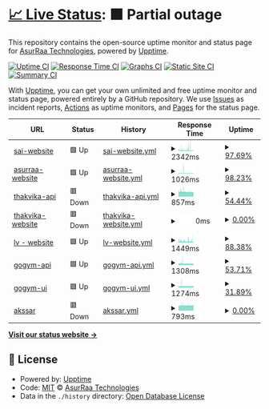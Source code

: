 # [📈 Live Status](https://AsurRaa.github.io/status): <!--live status--> **🟧 Partial outage**

This repository contains the open-source uptime monitor and status page for [AsurRaa Technologies](engineer.asurraa.com), powered by [Upptime](https://github.com/upptime/upptime).

[![Uptime CI](https://github.com/AsurRaa/status/workflows/Uptime%20CI/badge.svg)](https://github.com/upptime/upptime/actions?query=workflow%3A%22Uptime+CI%22)
[![Response Time CI](https://github.com/AsurRaa/status/workflows/Response%20Time%20CI/badge.svg)](https://github.com/upptime/upptime/actions?query=workflow%3A%22Response+Time+CI%22)
[![Graphs CI](https://github.com/AsurRaa/status/workflows/Graphs%20CI/badge.svg)](https://github.com/upptime/upptime/actions?query=workflow%3A%22Graphs+CI%22)
[![Static Site CI](https://github.com/AsurRaa/status/workflows/Static%20Site%20CI/badge.svg)](https://github.com/upptime/upptime/actions?query=workflow%3A%22Static+Site+CI%22)
[![Summary CI](https://github.com/AsurRaa/status/workflows/Summary%20CI/badge.svg)](https://github.com/upptime/upptime/actions?query=workflow%3A%22Summary+CI%22)

With [Upptime](https://upptime.js.org), you can get your own unlimited and free uptime monitor and status page, powered entirely by a GitHub repository. We use [Issues](https://github.com/AsurRaa/status/issues) as incident reports, [Actions](https://github.com/AsurRaa/status/actions) as uptime monitors, and [Pages](https://AsurRaa.github.io/status) for the status page.

<!--start: status pages-->
<!-- This summary is generated by Upptime (https://github.com/upptime/upptime) -->
<!-- Do not edit this manually, your changes will be overwritten -->
<!-- prettier-ignore -->
| URL | Status | History | Response Time | Uptime |
| --- | ------ | ------- | ------------- | ------ |
| <img alt="" src="https://favicons.githubusercontent.com/saicambodianartist.com" height="13"> [sai-website](https://saicambodianartist.com) | 🟩 Up | [sai-website.yml](https://github.com/AsurRaa/status/commits/master/history/sai-website.yml) | <details><summary><img alt="Response time graph" src="./graphs/sai-website/response-time-week.png" height="20"> 2342ms</summary><br><a href="https://status.asurraa.com/history/sai-website"><img alt="Response time 2254" src="https://img.shields.io/endpoint?url=https%3A%2F%2Fraw.githubusercontent.com%2FAsurRaa%2Fstatus%2Fmaster%2Fapi%2Fsai-website%2Fresponse-time.json"></a><br><a href="https://status.asurraa.com/history/sai-website"><img alt="24-hour response time 1306" src="https://img.shields.io/endpoint?url=https%3A%2F%2Fraw.githubusercontent.com%2FAsurRaa%2Fstatus%2Fmaster%2Fapi%2Fsai-website%2Fresponse-time-day.json"></a><br><a href="https://status.asurraa.com/history/sai-website"><img alt="7-day response time 2342" src="https://img.shields.io/endpoint?url=https%3A%2F%2Fraw.githubusercontent.com%2FAsurRaa%2Fstatus%2Fmaster%2Fapi%2Fsai-website%2Fresponse-time-week.json"></a><br><a href="https://status.asurraa.com/history/sai-website"><img alt="30-day response time 2254" src="https://img.shields.io/endpoint?url=https%3A%2F%2Fraw.githubusercontent.com%2FAsurRaa%2Fstatus%2Fmaster%2Fapi%2Fsai-website%2Fresponse-time-month.json"></a><br><a href="https://status.asurraa.com/history/sai-website"><img alt="1-year response time 2254" src="https://img.shields.io/endpoint?url=https%3A%2F%2Fraw.githubusercontent.com%2FAsurRaa%2Fstatus%2Fmaster%2Fapi%2Fsai-website%2Fresponse-time-year.json"></a></details> | <details><summary><a href="https://status.asurraa.com/history/sai-website">97.69%</a></summary><a href="https://status.asurraa.com/history/sai-website"><img alt="All-time uptime 98.26%" src="https://img.shields.io/endpoint?url=https%3A%2F%2Fraw.githubusercontent.com%2FAsurRaa%2Fstatus%2Fmaster%2Fapi%2Fsai-website%2Fuptime.json"></a><br><a href="https://status.asurraa.com/history/sai-website"><img alt="24-hour uptime 100.00%" src="https://img.shields.io/endpoint?url=https%3A%2F%2Fraw.githubusercontent.com%2FAsurRaa%2Fstatus%2Fmaster%2Fapi%2Fsai-website%2Fuptime-day.json"></a><br><a href="https://status.asurraa.com/history/sai-website"><img alt="7-day uptime 97.69%" src="https://img.shields.io/endpoint?url=https%3A%2F%2Fraw.githubusercontent.com%2FAsurRaa%2Fstatus%2Fmaster%2Fapi%2Fsai-website%2Fuptime-week.json"></a><br><a href="https://status.asurraa.com/history/sai-website"><img alt="30-day uptime 98.26%" src="https://img.shields.io/endpoint?url=https%3A%2F%2Fraw.githubusercontent.com%2FAsurRaa%2Fstatus%2Fmaster%2Fapi%2Fsai-website%2Fuptime-month.json"></a><br><a href="https://status.asurraa.com/history/sai-website"><img alt="1-year uptime 98.26%" src="https://img.shields.io/endpoint?url=https%3A%2F%2Fraw.githubusercontent.com%2FAsurRaa%2Fstatus%2Fmaster%2Fapi%2Fsai-website%2Fuptime-year.json"></a></details>
| <img alt="" src="https://favicons.githubusercontent.com/asurraa.com" height="13"> [asurraa-website](https://asurraa.com) | 🟩 Up | [asurraa-website.yml](https://github.com/AsurRaa/status/commits/master/history/asurraa-website.yml) | <details><summary><img alt="Response time graph" src="./graphs/asurraa-website/response-time-week.png" height="20"> 1026ms</summary><br><a href="https://status.asurraa.com/history/asurraa-website"><img alt="Response time 1091" src="https://img.shields.io/endpoint?url=https%3A%2F%2Fraw.githubusercontent.com%2FAsurRaa%2Fstatus%2Fmaster%2Fapi%2Fasurraa-website%2Fresponse-time.json"></a><br><a href="https://status.asurraa.com/history/asurraa-website"><img alt="24-hour response time 810" src="https://img.shields.io/endpoint?url=https%3A%2F%2Fraw.githubusercontent.com%2FAsurRaa%2Fstatus%2Fmaster%2Fapi%2Fasurraa-website%2Fresponse-time-day.json"></a><br><a href="https://status.asurraa.com/history/asurraa-website"><img alt="7-day response time 1026" src="https://img.shields.io/endpoint?url=https%3A%2F%2Fraw.githubusercontent.com%2FAsurRaa%2Fstatus%2Fmaster%2Fapi%2Fasurraa-website%2Fresponse-time-week.json"></a><br><a href="https://status.asurraa.com/history/asurraa-website"><img alt="30-day response time 1091" src="https://img.shields.io/endpoint?url=https%3A%2F%2Fraw.githubusercontent.com%2FAsurRaa%2Fstatus%2Fmaster%2Fapi%2Fasurraa-website%2Fresponse-time-month.json"></a><br><a href="https://status.asurraa.com/history/asurraa-website"><img alt="1-year response time 1091" src="https://img.shields.io/endpoint?url=https%3A%2F%2Fraw.githubusercontent.com%2FAsurRaa%2Fstatus%2Fmaster%2Fapi%2Fasurraa-website%2Fresponse-time-year.json"></a></details> | <details><summary><a href="https://status.asurraa.com/history/asurraa-website">98.23%</a></summary><a href="https://status.asurraa.com/history/asurraa-website"><img alt="All-time uptime 97.76%" src="https://img.shields.io/endpoint?url=https%3A%2F%2Fraw.githubusercontent.com%2FAsurRaa%2Fstatus%2Fmaster%2Fapi%2Fasurraa-website%2Fuptime.json"></a><br><a href="https://status.asurraa.com/history/asurraa-website"><img alt="24-hour uptime 100.00%" src="https://img.shields.io/endpoint?url=https%3A%2F%2Fraw.githubusercontent.com%2FAsurRaa%2Fstatus%2Fmaster%2Fapi%2Fasurraa-website%2Fuptime-day.json"></a><br><a href="https://status.asurraa.com/history/asurraa-website"><img alt="7-day uptime 98.23%" src="https://img.shields.io/endpoint?url=https%3A%2F%2Fraw.githubusercontent.com%2FAsurRaa%2Fstatus%2Fmaster%2Fapi%2Fasurraa-website%2Fuptime-week.json"></a><br><a href="https://status.asurraa.com/history/asurraa-website"><img alt="30-day uptime 97.76%" src="https://img.shields.io/endpoint?url=https%3A%2F%2Fraw.githubusercontent.com%2FAsurRaa%2Fstatus%2Fmaster%2Fapi%2Fasurraa-website%2Fuptime-month.json"></a><br><a href="https://status.asurraa.com/history/asurraa-website"><img alt="1-year uptime 97.76%" src="https://img.shields.io/endpoint?url=https%3A%2F%2Fraw.githubusercontent.com%2FAsurRaa%2Fstatus%2Fmaster%2Fapi%2Fasurraa-website%2Fuptime-year.json"></a></details>
| <img alt="" src="https://favicons.githubusercontent.com/thakvika-api-dev.asurraa.com" height="13"> [thakvika-api](https://thakvika-api-dev.asurraa.com) | 🟥 Down | [thakvika-api.yml](https://github.com/AsurRaa/status/commits/master/history/thakvika-api.yml) | <details><summary><img alt="Response time graph" src="./graphs/thakvika-api/response-time-week.png" height="20"> 857ms</summary><br><a href="https://status.asurraa.com/history/thakvika-api"><img alt="Response time 893" src="https://img.shields.io/endpoint?url=https%3A%2F%2Fraw.githubusercontent.com%2FAsurRaa%2Fstatus%2Fmaster%2Fapi%2Fthakvika-api%2Fresponse-time.json"></a><br><a href="https://status.asurraa.com/history/thakvika-api"><img alt="24-hour response time 806" src="https://img.shields.io/endpoint?url=https%3A%2F%2Fraw.githubusercontent.com%2FAsurRaa%2Fstatus%2Fmaster%2Fapi%2Fthakvika-api%2Fresponse-time-day.json"></a><br><a href="https://status.asurraa.com/history/thakvika-api"><img alt="7-day response time 857" src="https://img.shields.io/endpoint?url=https%3A%2F%2Fraw.githubusercontent.com%2FAsurRaa%2Fstatus%2Fmaster%2Fapi%2Fthakvika-api%2Fresponse-time-week.json"></a><br><a href="https://status.asurraa.com/history/thakvika-api"><img alt="30-day response time 893" src="https://img.shields.io/endpoint?url=https%3A%2F%2Fraw.githubusercontent.com%2FAsurRaa%2Fstatus%2Fmaster%2Fapi%2Fthakvika-api%2Fresponse-time-month.json"></a><br><a href="https://status.asurraa.com/history/thakvika-api"><img alt="1-year response time 893" src="https://img.shields.io/endpoint?url=https%3A%2F%2Fraw.githubusercontent.com%2FAsurRaa%2Fstatus%2Fmaster%2Fapi%2Fthakvika-api%2Fresponse-time-year.json"></a></details> | <details><summary><a href="https://status.asurraa.com/history/thakvika-api">54.44%</a></summary><a href="https://status.asurraa.com/history/thakvika-api"><img alt="All-time uptime 73.83%" src="https://img.shields.io/endpoint?url=https%3A%2F%2Fraw.githubusercontent.com%2FAsurRaa%2Fstatus%2Fmaster%2Fapi%2Fthakvika-api%2Fuptime.json"></a><br><a href="https://status.asurraa.com/history/thakvika-api"><img alt="24-hour uptime 0.00%" src="https://img.shields.io/endpoint?url=https%3A%2F%2Fraw.githubusercontent.com%2FAsurRaa%2Fstatus%2Fmaster%2Fapi%2Fthakvika-api%2Fuptime-day.json"></a><br><a href="https://status.asurraa.com/history/thakvika-api"><img alt="7-day uptime 54.44%" src="https://img.shields.io/endpoint?url=https%3A%2F%2Fraw.githubusercontent.com%2FAsurRaa%2Fstatus%2Fmaster%2Fapi%2Fthakvika-api%2Fuptime-week.json"></a><br><a href="https://status.asurraa.com/history/thakvika-api"><img alt="30-day uptime 73.83%" src="https://img.shields.io/endpoint?url=https%3A%2F%2Fraw.githubusercontent.com%2FAsurRaa%2Fstatus%2Fmaster%2Fapi%2Fthakvika-api%2Fuptime-month.json"></a><br><a href="https://status.asurraa.com/history/thakvika-api"><img alt="1-year uptime 73.83%" src="https://img.shields.io/endpoint?url=https%3A%2F%2Fraw.githubusercontent.com%2FAsurRaa%2Fstatus%2Fmaster%2Fapi%2Fthakvika-api%2Fuptime-year.json"></a></details>
| <img alt="" src="https://favicons.githubusercontent.com/thakvika.asurraa.com" height="13"> [thakvika-website](https://thakvika.asurraa.com) | 🟥 Down | [thakvika-website.yml](https://github.com/AsurRaa/status/commits/master/history/thakvika-website.yml) | <details><summary><img alt="Response time graph" src="./graphs/thakvika-website/response-time-week.png" height="20"> 0ms</summary><br><a href="https://status.asurraa.com/history/thakvika-website"><img alt="Response time 0" src="https://img.shields.io/endpoint?url=https%3A%2F%2Fraw.githubusercontent.com%2FAsurRaa%2Fstatus%2Fmaster%2Fapi%2Fthakvika-website%2Fresponse-time.json"></a><br><a href="https://status.asurraa.com/history/thakvika-website"><img alt="24-hour response time 0" src="https://img.shields.io/endpoint?url=https%3A%2F%2Fraw.githubusercontent.com%2FAsurRaa%2Fstatus%2Fmaster%2Fapi%2Fthakvika-website%2Fresponse-time-day.json"></a><br><a href="https://status.asurraa.com/history/thakvika-website"><img alt="7-day response time 0" src="https://img.shields.io/endpoint?url=https%3A%2F%2Fraw.githubusercontent.com%2FAsurRaa%2Fstatus%2Fmaster%2Fapi%2Fthakvika-website%2Fresponse-time-week.json"></a><br><a href="https://status.asurraa.com/history/thakvika-website"><img alt="30-day response time 0" src="https://img.shields.io/endpoint?url=https%3A%2F%2Fraw.githubusercontent.com%2FAsurRaa%2Fstatus%2Fmaster%2Fapi%2Fthakvika-website%2Fresponse-time-month.json"></a><br><a href="https://status.asurraa.com/history/thakvika-website"><img alt="1-year response time 0" src="https://img.shields.io/endpoint?url=https%3A%2F%2Fraw.githubusercontent.com%2FAsurRaa%2Fstatus%2Fmaster%2Fapi%2Fthakvika-website%2Fresponse-time-year.json"></a></details> | <details><summary><a href="https://status.asurraa.com/history/thakvika-website">0.00%</a></summary><a href="https://status.asurraa.com/history/thakvika-website"><img alt="All-time uptime 0.00%" src="https://img.shields.io/endpoint?url=https%3A%2F%2Fraw.githubusercontent.com%2FAsurRaa%2Fstatus%2Fmaster%2Fapi%2Fthakvika-website%2Fuptime.json"></a><br><a href="https://status.asurraa.com/history/thakvika-website"><img alt="24-hour uptime 0.00%" src="https://img.shields.io/endpoint?url=https%3A%2F%2Fraw.githubusercontent.com%2FAsurRaa%2Fstatus%2Fmaster%2Fapi%2Fthakvika-website%2Fuptime-day.json"></a><br><a href="https://status.asurraa.com/history/thakvika-website"><img alt="7-day uptime 0.00%" src="https://img.shields.io/endpoint?url=https%3A%2F%2Fraw.githubusercontent.com%2FAsurRaa%2Fstatus%2Fmaster%2Fapi%2Fthakvika-website%2Fuptime-week.json"></a><br><a href="https://status.asurraa.com/history/thakvika-website"><img alt="30-day uptime 0.00%" src="https://img.shields.io/endpoint?url=https%3A%2F%2Fraw.githubusercontent.com%2FAsurRaa%2Fstatus%2Fmaster%2Fapi%2Fthakvika-website%2Fuptime-month.json"></a><br><a href="https://status.asurraa.com/history/thakvika-website"><img alt="1-year uptime 0.00%" src="https://img.shields.io/endpoint?url=https%3A%2F%2Fraw.githubusercontent.com%2FAsurRaa%2Fstatus%2Fmaster%2Fapi%2Fthakvika-website%2Fuptime-year.json"></a></details>
| <img alt="" src="https://favicons.githubusercontent.com/lauvann.info" height="13"> [lv - website](https://lauvann.info/) | 🟩 Up | [lv-website.yml](https://github.com/AsurRaa/status/commits/master/history/lv-website.yml) | <details><summary><img alt="Response time graph" src="./graphs/lv-website/response-time-week.png" height="20"> 1449ms</summary><br><a href="https://status.asurraa.com/history/lv-website"><img alt="Response time 1708" src="https://img.shields.io/endpoint?url=https%3A%2F%2Fraw.githubusercontent.com%2FAsurRaa%2Fstatus%2Fmaster%2Fapi%2Flv-website%2Fresponse-time.json"></a><br><a href="https://status.asurraa.com/history/lv-website"><img alt="24-hour response time 1237" src="https://img.shields.io/endpoint?url=https%3A%2F%2Fraw.githubusercontent.com%2FAsurRaa%2Fstatus%2Fmaster%2Fapi%2Flv-website%2Fresponse-time-day.json"></a><br><a href="https://status.asurraa.com/history/lv-website"><img alt="7-day response time 1449" src="https://img.shields.io/endpoint?url=https%3A%2F%2Fraw.githubusercontent.com%2FAsurRaa%2Fstatus%2Fmaster%2Fapi%2Flv-website%2Fresponse-time-week.json"></a><br><a href="https://status.asurraa.com/history/lv-website"><img alt="30-day response time 1708" src="https://img.shields.io/endpoint?url=https%3A%2F%2Fraw.githubusercontent.com%2FAsurRaa%2Fstatus%2Fmaster%2Fapi%2Flv-website%2Fresponse-time-month.json"></a><br><a href="https://status.asurraa.com/history/lv-website"><img alt="1-year response time 1708" src="https://img.shields.io/endpoint?url=https%3A%2F%2Fraw.githubusercontent.com%2FAsurRaa%2Fstatus%2Fmaster%2Fapi%2Flv-website%2Fresponse-time-year.json"></a></details> | <details><summary><a href="https://status.asurraa.com/history/lv-website">88.38%</a></summary><a href="https://status.asurraa.com/history/lv-website"><img alt="All-time uptime 86.93%" src="https://img.shields.io/endpoint?url=https%3A%2F%2Fraw.githubusercontent.com%2FAsurRaa%2Fstatus%2Fmaster%2Fapi%2Flv-website%2Fuptime.json"></a><br><a href="https://status.asurraa.com/history/lv-website"><img alt="24-hour uptime 100.00%" src="https://img.shields.io/endpoint?url=https%3A%2F%2Fraw.githubusercontent.com%2FAsurRaa%2Fstatus%2Fmaster%2Fapi%2Flv-website%2Fuptime-day.json"></a><br><a href="https://status.asurraa.com/history/lv-website"><img alt="7-day uptime 88.38%" src="https://img.shields.io/endpoint?url=https%3A%2F%2Fraw.githubusercontent.com%2FAsurRaa%2Fstatus%2Fmaster%2Fapi%2Flv-website%2Fuptime-week.json"></a><br><a href="https://status.asurraa.com/history/lv-website"><img alt="30-day uptime 86.93%" src="https://img.shields.io/endpoint?url=https%3A%2F%2Fraw.githubusercontent.com%2FAsurRaa%2Fstatus%2Fmaster%2Fapi%2Flv-website%2Fuptime-month.json"></a><br><a href="https://status.asurraa.com/history/lv-website"><img alt="1-year uptime 86.93%" src="https://img.shields.io/endpoint?url=https%3A%2F%2Fraw.githubusercontent.com%2FAsurRaa%2Fstatus%2Fmaster%2Fapi%2Flv-website%2Fuptime-year.json"></a></details>
| <img alt="" src="https://favicons.githubusercontent.com/gogym-api.asurraa.com" height="13"> [gogym-api](http://gogym-api.asurraa.com/) | 🟩 Up | [gogym-api.yml](https://github.com/AsurRaa/status/commits/master/history/gogym-api.yml) | <details><summary><img alt="Response time graph" src="./graphs/gogym-api/response-time-week.png" height="20"> 1308ms</summary><br><a href="https://status.asurraa.com/history/gogym-api"><img alt="Response time 1312" src="https://img.shields.io/endpoint?url=https%3A%2F%2Fraw.githubusercontent.com%2FAsurRaa%2Fstatus%2Fmaster%2Fapi%2Fgogym-api%2Fresponse-time.json"></a><br><a href="https://status.asurraa.com/history/gogym-api"><img alt="24-hour response time 1227" src="https://img.shields.io/endpoint?url=https%3A%2F%2Fraw.githubusercontent.com%2FAsurRaa%2Fstatus%2Fmaster%2Fapi%2Fgogym-api%2Fresponse-time-day.json"></a><br><a href="https://status.asurraa.com/history/gogym-api"><img alt="7-day response time 1308" src="https://img.shields.io/endpoint?url=https%3A%2F%2Fraw.githubusercontent.com%2FAsurRaa%2Fstatus%2Fmaster%2Fapi%2Fgogym-api%2Fresponse-time-week.json"></a><br><a href="https://status.asurraa.com/history/gogym-api"><img alt="30-day response time 1312" src="https://img.shields.io/endpoint?url=https%3A%2F%2Fraw.githubusercontent.com%2FAsurRaa%2Fstatus%2Fmaster%2Fapi%2Fgogym-api%2Fresponse-time-month.json"></a><br><a href="https://status.asurraa.com/history/gogym-api"><img alt="1-year response time 1312" src="https://img.shields.io/endpoint?url=https%3A%2F%2Fraw.githubusercontent.com%2FAsurRaa%2Fstatus%2Fmaster%2Fapi%2Fgogym-api%2Fresponse-time-year.json"></a></details> | <details><summary><a href="https://status.asurraa.com/history/gogym-api">53.71%</a></summary><a href="https://status.asurraa.com/history/gogym-api"><img alt="All-time uptime 47.00%" src="https://img.shields.io/endpoint?url=https%3A%2F%2Fraw.githubusercontent.com%2FAsurRaa%2Fstatus%2Fmaster%2Fapi%2Fgogym-api%2Fuptime.json"></a><br><a href="https://status.asurraa.com/history/gogym-api"><img alt="24-hour uptime 100.00%" src="https://img.shields.io/endpoint?url=https%3A%2F%2Fraw.githubusercontent.com%2FAsurRaa%2Fstatus%2Fmaster%2Fapi%2Fgogym-api%2Fuptime-day.json"></a><br><a href="https://status.asurraa.com/history/gogym-api"><img alt="7-day uptime 53.71%" src="https://img.shields.io/endpoint?url=https%3A%2F%2Fraw.githubusercontent.com%2FAsurRaa%2Fstatus%2Fmaster%2Fapi%2Fgogym-api%2Fuptime-week.json"></a><br><a href="https://status.asurraa.com/history/gogym-api"><img alt="30-day uptime 47.00%" src="https://img.shields.io/endpoint?url=https%3A%2F%2Fraw.githubusercontent.com%2FAsurRaa%2Fstatus%2Fmaster%2Fapi%2Fgogym-api%2Fuptime-month.json"></a><br><a href="https://status.asurraa.com/history/gogym-api"><img alt="1-year uptime 47.00%" src="https://img.shields.io/endpoint?url=https%3A%2F%2Fraw.githubusercontent.com%2FAsurRaa%2Fstatus%2Fmaster%2Fapi%2Fgogym-api%2Fuptime-year.json"></a></details>
| <img alt="" src="https://favicons.githubusercontent.com/gogym-ui.asurraa.com" height="13"> [gogym-ui](http://gogym-ui.asurraa.com/) | 🟩 Up | [gogym-ui.yml](https://github.com/AsurRaa/status/commits/master/history/gogym-ui.yml) | <details><summary><img alt="Response time graph" src="./graphs/gogym-ui/response-time-week.png" height="20"> 1274ms</summary><br><a href="https://status.asurraa.com/history/gogym-ui"><img alt="Response time 1269" src="https://img.shields.io/endpoint?url=https%3A%2F%2Fraw.githubusercontent.com%2FAsurRaa%2Fstatus%2Fmaster%2Fapi%2Fgogym-ui%2Fresponse-time.json"></a><br><a href="https://status.asurraa.com/history/gogym-ui"><img alt="24-hour response time 1220" src="https://img.shields.io/endpoint?url=https%3A%2F%2Fraw.githubusercontent.com%2FAsurRaa%2Fstatus%2Fmaster%2Fapi%2Fgogym-ui%2Fresponse-time-day.json"></a><br><a href="https://status.asurraa.com/history/gogym-ui"><img alt="7-day response time 1274" src="https://img.shields.io/endpoint?url=https%3A%2F%2Fraw.githubusercontent.com%2FAsurRaa%2Fstatus%2Fmaster%2Fapi%2Fgogym-ui%2Fresponse-time-week.json"></a><br><a href="https://status.asurraa.com/history/gogym-ui"><img alt="30-day response time 1269" src="https://img.shields.io/endpoint?url=https%3A%2F%2Fraw.githubusercontent.com%2FAsurRaa%2Fstatus%2Fmaster%2Fapi%2Fgogym-ui%2Fresponse-time-month.json"></a><br><a href="https://status.asurraa.com/history/gogym-ui"><img alt="1-year response time 1269" src="https://img.shields.io/endpoint?url=https%3A%2F%2Fraw.githubusercontent.com%2FAsurRaa%2Fstatus%2Fmaster%2Fapi%2Fgogym-ui%2Fresponse-time-year.json"></a></details> | <details><summary><a href="https://status.asurraa.com/history/gogym-ui">31.89%</a></summary><a href="https://status.asurraa.com/history/gogym-ui"><img alt="All-time uptime 27.91%" src="https://img.shields.io/endpoint?url=https%3A%2F%2Fraw.githubusercontent.com%2FAsurRaa%2Fstatus%2Fmaster%2Fapi%2Fgogym-ui%2Fuptime.json"></a><br><a href="https://status.asurraa.com/history/gogym-ui"><img alt="24-hour uptime 100.00%" src="https://img.shields.io/endpoint?url=https%3A%2F%2Fraw.githubusercontent.com%2FAsurRaa%2Fstatus%2Fmaster%2Fapi%2Fgogym-ui%2Fuptime-day.json"></a><br><a href="https://status.asurraa.com/history/gogym-ui"><img alt="7-day uptime 31.89%" src="https://img.shields.io/endpoint?url=https%3A%2F%2Fraw.githubusercontent.com%2FAsurRaa%2Fstatus%2Fmaster%2Fapi%2Fgogym-ui%2Fuptime-week.json"></a><br><a href="https://status.asurraa.com/history/gogym-ui"><img alt="30-day uptime 27.91%" src="https://img.shields.io/endpoint?url=https%3A%2F%2Fraw.githubusercontent.com%2FAsurRaa%2Fstatus%2Fmaster%2Fapi%2Fgogym-ui%2Fuptime-month.json"></a><br><a href="https://status.asurraa.com/history/gogym-ui"><img alt="1-year uptime 27.91%" src="https://img.shields.io/endpoint?url=https%3A%2F%2Fraw.githubusercontent.com%2FAsurRaa%2Fstatus%2Fmaster%2Fapi%2Fgogym-ui%2Fuptime-year.json"></a></details>
| <img alt="" src="https://favicons.githubusercontent.com/akssar.asurraa.com" height="13"> [akssar](https://akssar.asurraa.com/) | 🟥 Down | [akssar.yml](https://github.com/AsurRaa/status/commits/master/history/akssar.yml) | <details><summary><img alt="Response time graph" src="./graphs/akssar/response-time-week.png" height="20"> 793ms</summary><br><a href="https://status.asurraa.com/history/akssar"><img alt="Response time 788" src="https://img.shields.io/endpoint?url=https%3A%2F%2Fraw.githubusercontent.com%2FAsurRaa%2Fstatus%2Fmaster%2Fapi%2Fakssar%2Fresponse-time.json"></a><br><a href="https://status.asurraa.com/history/akssar"><img alt="24-hour response time 833" src="https://img.shields.io/endpoint?url=https%3A%2F%2Fraw.githubusercontent.com%2FAsurRaa%2Fstatus%2Fmaster%2Fapi%2Fakssar%2Fresponse-time-day.json"></a><br><a href="https://status.asurraa.com/history/akssar"><img alt="7-day response time 793" src="https://img.shields.io/endpoint?url=https%3A%2F%2Fraw.githubusercontent.com%2FAsurRaa%2Fstatus%2Fmaster%2Fapi%2Fakssar%2Fresponse-time-week.json"></a><br><a href="https://status.asurraa.com/history/akssar"><img alt="30-day response time 788" src="https://img.shields.io/endpoint?url=https%3A%2F%2Fraw.githubusercontent.com%2FAsurRaa%2Fstatus%2Fmaster%2Fapi%2Fakssar%2Fresponse-time-month.json"></a><br><a href="https://status.asurraa.com/history/akssar"><img alt="1-year response time 788" src="https://img.shields.io/endpoint?url=https%3A%2F%2Fraw.githubusercontent.com%2FAsurRaa%2Fstatus%2Fmaster%2Fapi%2Fakssar%2Fresponse-time-year.json"></a></details> | <details><summary><a href="https://status.asurraa.com/history/akssar">0.00%</a></summary><a href="https://status.asurraa.com/history/akssar"><img alt="All-time uptime 0.00%" src="https://img.shields.io/endpoint?url=https%3A%2F%2Fraw.githubusercontent.com%2FAsurRaa%2Fstatus%2Fmaster%2Fapi%2Fakssar%2Fuptime.json"></a><br><a href="https://status.asurraa.com/history/akssar"><img alt="24-hour uptime 0.00%" src="https://img.shields.io/endpoint?url=https%3A%2F%2Fraw.githubusercontent.com%2FAsurRaa%2Fstatus%2Fmaster%2Fapi%2Fakssar%2Fuptime-day.json"></a><br><a href="https://status.asurraa.com/history/akssar"><img alt="7-day uptime 0.00%" src="https://img.shields.io/endpoint?url=https%3A%2F%2Fraw.githubusercontent.com%2FAsurRaa%2Fstatus%2Fmaster%2Fapi%2Fakssar%2Fuptime-week.json"></a><br><a href="https://status.asurraa.com/history/akssar"><img alt="30-day uptime 0.00%" src="https://img.shields.io/endpoint?url=https%3A%2F%2Fraw.githubusercontent.com%2FAsurRaa%2Fstatus%2Fmaster%2Fapi%2Fakssar%2Fuptime-month.json"></a><br><a href="https://status.asurraa.com/history/akssar"><img alt="1-year uptime 0.00%" src="https://img.shields.io/endpoint?url=https%3A%2F%2Fraw.githubusercontent.com%2FAsurRaa%2Fstatus%2Fmaster%2Fapi%2Fakssar%2Fuptime-year.json"></a></details>

<!--end: status pages-->

[**Visit our status website →**](https://AsurRaa.github.io/status)

## 📄 License

- Powered by: [Upptime](https://github.com/upptime/upptime)
- Code: [MIT](./LICENSE) © [AsurRaa Technologies](engineer.asurraa.com)
- Data in the `./history` directory: [Open Database License](https://opendatacommons.org/licenses/odbl/1-0/)
